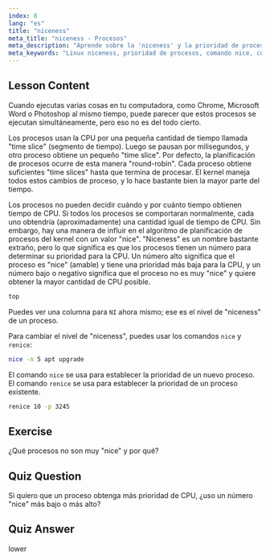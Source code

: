 ```yaml
---
index: 8
lang: "es"
title: "niceness"
meta_title: "niceness - Procesos"
meta_description: "Aprende sobre la 'niceness' y la prioridad de procesos en Linux. Comprende los comandos nice y renice para gestionar el tiempo de CPU para los procesos. ¡Mejora el rendimiento del sistema!"
meta_keywords: "Linux niceness, prioridad de procesos, comando nice, comando renice, tutorial de Linux, planificación de CPU, Linux para principiantes, guía de Linux"
---
```

## Lesson Content

Cuando ejecutas varias cosas en tu computadora, como Chrome, Microsoft Word o Photoshop al mismo tiempo, puede parecer que estos procesos se ejecutan simultáneamente, pero eso no es del todo cierto.

Los procesos usan la CPU por una pequeña cantidad de tiempo llamada "time slice" (segmento de tiempo). Luego se pausan por milisegundos, y otro proceso obtiene un pequeño "time slice". Por defecto, la planificación de procesos ocurre de esta manera "round-robin". Cada proceso obtiene suficientes "time slices" hasta que termina de procesar. El kernel maneja todos estos cambios de proceso, y lo hace bastante bien la mayor parte del tiempo.

Los procesos no pueden decidir cuándo y por cuánto tiempo obtienen tiempo de CPU. Si todos los procesos se comportaran normalmente, cada uno obtendría (aproximadamente) una cantidad igual de tiempo de CPU. Sin embargo, hay una manera de influir en el algoritmo de planificación de procesos del kernel con un valor "nice". "Niceness" es un nombre bastante extraño, pero lo que significa es que los procesos tienen un número para determinar su prioridad para la CPU. Un número alto significa que el proceso es "nice" (amable) y tiene una prioridad más baja para la CPU, y un número bajo o negativo significa que el proceso no es muy "nice" y quiere obtener la mayor cantidad de CPU posible.

```bash
top
```

Puedes ver una columna para `NI` ahora mismo; ese es el nivel de "niceness" de un proceso.

Para cambiar el nivel de "niceness", puedes usar los comandos `nice` y `renice`:

```bash
nice -n 5 apt upgrade
```

El comando `nice` se usa para establecer la prioridad de un nuevo proceso. El comando `renice` se usa para establecer la prioridad de un proceso existente.

```bash
renice 10 -p 3245
```

## Exercise

¿Qué procesos no son muy "nice" y por qué?

## Quiz Question

Si quiero que un proceso obtenga más prioridad de CPU, ¿uso un número "nice" más bajo o más alto?

## Quiz Answer

lower
